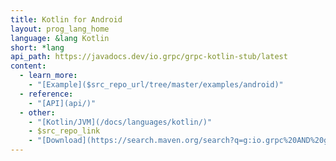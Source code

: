 ```yaml
---
title: Kotlin for Android
layout: prog_lang_home
language: &lang Kotlin
short: *lang
api_path: https://javadocs.dev/io.grpc/grpc-kotlin-stub/latest
content:
  - learn_more:
    - "[Example]($src_repo_url/tree/master/examples/android)"
  - reference:
    - "[API](api/)"
  - other:
    - "[Kotlin/JVM](/docs/languages/kotlin/)"
    - $src_repo_link
    - "[Download](https://search.maven.org/search?q=g:io.grpc%20AND%20grpc-kotlin)"
---
```

